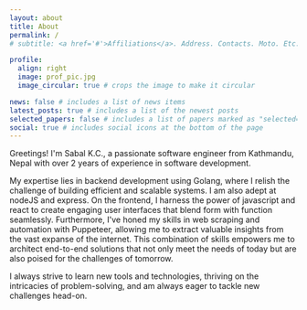 ```yaml
---
layout: about
title: About
permalink: /
# subtitle: <a href='#'>Affiliations</a>. Address. Contacts. Moto. Etc.

profile:
  align: right
  image: prof_pic.jpg
  image_circular: true # crops the image to make it circular

news: false # includes a list of news items
latest_posts: true # includes a list of the newest posts
selected_papers: false # includes a list of papers marked as "selected={true}"
social: true # includes social icons at the bottom of the page
---
```


Greetings! I'm Sabal K.C., a passionate software engineer from Kathmandu, Nepal with over 2 years of experience in software development.

My expertise lies in backend development using Golang, where I relish the challenge of building efficient and scalable systems. I am also adept at nodeJS and express. On the frontend, I harness the power of javascript and react to create engaging user interfaces that blend form with function seamlessly. Furthermore, I've honed my skills in web scraping and automation with Puppeteer, allowing me to extract valuable insights from the vast expanse of the internet. This combination of skills empowers me to architect end-to-end solutions that not only meet the needs of today but are also poised for the challenges of tomorrow.

I always strive to learn new tools and technologies, thriving on the intricacies of problem-solving, and am always eager to tackle new challenges head-on.
